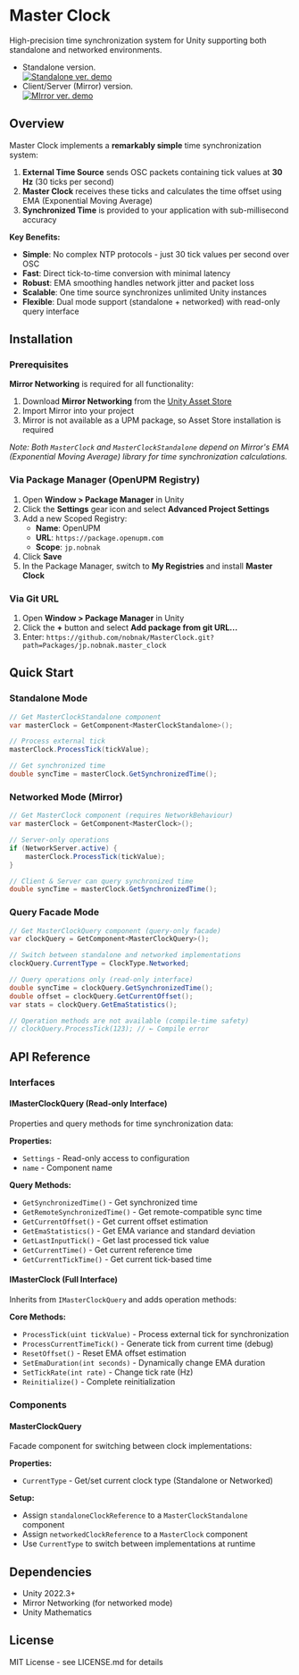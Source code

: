 # Master Clock

High-precision time synchronization system for Unity supporting both standalone and networked environments.

- Standalone version.<br>
[![Standalone ver. demo](http://img.youtube.com/vi/BwkbLiR88dA/sddefault.jpg)](https://youtu.be/BwkbLiR88dA)
- Client/Server (Mirror) version.<br>
[![MIrror ver. demo](http://img.youtube.com/vi/UguE4zgjXe0/sddefault.jpg)](https://youtu.be/UguE4zgjXe0)

## Overview

Master Clock implements a **remarkably simple** time synchronization system:

1. **External Time Source** sends OSC packets containing tick values at **30 Hz** (30 ticks per second)
2. **Master Clock** receives these ticks and calculates the time offset using EMA (Exponential Moving Average)
3. **Synchronized Time** is provided to your application with sub-millisecond accuracy

**Key Benefits:**
- **Simple**: No complex NTP protocols - just 30 tick values per second over OSC
- **Fast**: Direct tick-to-time conversion with minimal latency
- **Robust**: EMA smoothing handles network jitter and packet loss
- **Scalable**: One time source synchronizes unlimited Unity instances
- **Flexible**: Dual mode support (standalone + networked) with read-only query interface

## Installation

### Prerequisites

**Mirror Networking** is required for all functionality:

1. Download **Mirror Networking** from the [Unity Asset Store](https://assetstore.unity.com/packages/tools/network/mirror-129321)
2. Import Mirror into your project
3. Mirror is not available as a UPM package, so Asset Store installation is required

*Note: Both `MasterClock` and `MasterClockStandalone` depend on Mirror's EMA (Exponential Moving Average) library for time synchronization calculations.*

### Via Package Manager (OpenUPM Registry)

1. Open **Window > Package Manager** in Unity
2. Click the **Settings** gear icon and select **Advanced Project Settings**
3. Add a new Scoped Registry:
   - **Name**: OpenUPM
   - **URL**: `https://package.openupm.com`
   - **Scope**: `jp.nobnak`
4. Click **Save**
5. In the Package Manager, switch to **My Registries** and install **Master Clock**

### Via Git URL

1. Open **Window > Package Manager** in Unity
2. Click the **+** button and select **Add package from git URL...**
3. Enter: `https://github.com/nobnak/MasterClock.git?path=Packages/jp.nobnak.master_clock`

## Quick Start

### Standalone Mode

```csharp
// Get MasterClockStandalone component
var masterClock = GetComponent<MasterClockStandalone>();

// Process external tick
masterClock.ProcessTick(tickValue);

// Get synchronized time
double syncTime = masterClock.GetSynchronizedTime();
```

### Networked Mode (Mirror)

```csharp
// Get MasterClock component (requires NetworkBehaviour)
var masterClock = GetComponent<MasterClock>();

// Server-only operations
if (NetworkServer.active) {
    masterClock.ProcessTick(tickValue);
}

// Client & Server can query synchronized time
double syncTime = masterClock.GetSynchronizedTime();
```

### Query Facade Mode

```csharp
// Get MasterClockQuery component (query-only facade)
var clockQuery = GetComponent<MasterClockQuery>();

// Switch between standalone and networked implementations
clockQuery.CurrentType = ClockType.Networked;

// Query operations only (read-only interface)
double syncTime = clockQuery.GetSynchronizedTime();
double offset = clockQuery.GetCurrentOffset();
var stats = clockQuery.GetEmaStatistics();

// Operation methods are not available (compile-time safety)
// clockQuery.ProcessTick(123); // ← Compile error
```

## API Reference

### Interfaces

#### IMasterClockQuery (Read-only Interface)
Properties and query methods for time synchronization data:

**Properties:**
- `Settings` - Read-only access to configuration
- `name` - Component name

**Query Methods:**
- `GetSynchronizedTime()` - Get synchronized time
- `GetRemoteSynchronizedTime()` - Get remote-compatible sync time
- `GetCurrentOffset()` - Get current offset estimation
- `GetEmaStatistics()` - Get EMA variance and standard deviation
- `GetLastInputTick()` - Get last processed tick value
- `GetCurrentTime()` - Get current reference time
- `GetCurrentTickTime()` - Get current tick-based time

#### IMasterClock (Full Interface)
Inherits from `IMasterClockQuery` and adds operation methods:

**Core Methods:**
- `ProcessTick(uint tickValue)` - Process external tick for synchronization
- `ProcessCurrentTimeTick()` - Generate tick from current time (debug)
- `ResetOffset()` - Reset EMA offset estimation
- `SetEmaDuration(int seconds)` - Dynamically change EMA duration
- `SetTickRate(int rate)` - Change tick rate (Hz)
- `Reinitialize()` - Complete reinitialization

### Components

#### MasterClockQuery
Facade component for switching between clock implementations:

**Properties:**
- `CurrentType` - Get/set current clock type (Standalone or Networked)

**Setup:**
- Assign `standaloneClockReference` to a `MasterClockStandalone` component
- Assign `networkedClockReference` to a `MasterClock` component
- Use `CurrentType` to switch between implementations at runtime

## Dependencies

- Unity 2022.3+
- Mirror Networking (for networked mode)
- Unity Mathematics

## License

MIT License - see LICENSE.md for details

